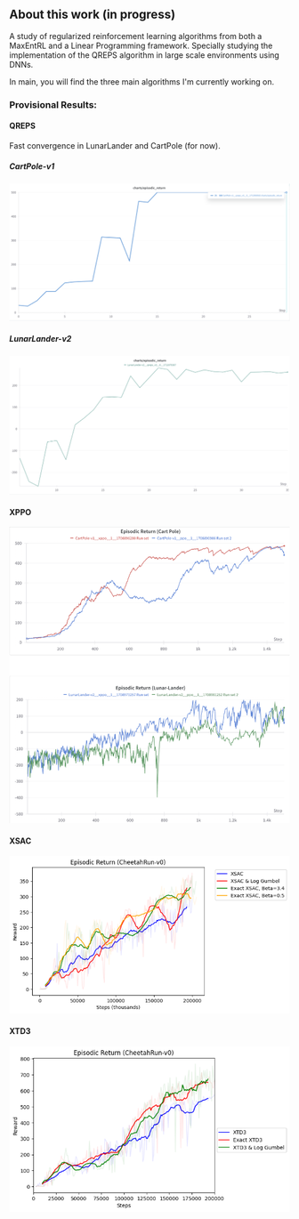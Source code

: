 ## About this work (in progress)
A study of regularized reinforcement learning algorithms from both a MaxEntRL and a Linear Programming framework. Specially studying the implementation of the QREPS algorithm in large scale environments using DNNs.

In main, you will find the three main algorithms I'm currently working on.

### Provisional Results:
#### QREPS
Fast convergence in LunarLander and CartPole (for now).
##### CartPole-v1
![Reference Image](dev/assets/img/cartpole.png)

##### LunarLander-v2
![Reference Image](dev/assets/img/lunar_lander.png)

#### XPPO
![Reference Image](dev/assets/img/xppo.png)

#### XSAC
![Reference Image](dev/assets/img/exact_xsac.png)

#### XTD3
![Reference Image](dev/assets/img/exact_xtd3.png)

